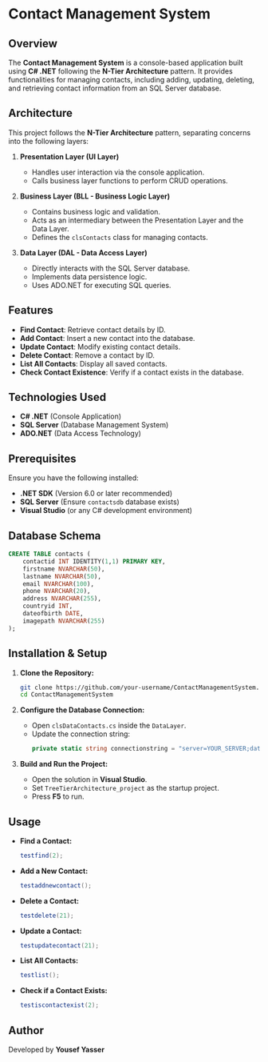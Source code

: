 # Contact Management System

## Overview
The **Contact Management System** is a console-based application built using **C# .NET** following the **N-Tier Architecture** pattern. It provides functionalities for managing contacts, including adding, updating, deleting, and retrieving contact information from an SQL Server database.

## Architecture
This project follows the **N-Tier Architecture** pattern, separating concerns into the following layers:

1. **Presentation Layer (UI Layer)**
   - Handles user interaction via the console application.
   - Calls business layer functions to perform CRUD operations.
   
2. **Business Layer (BLL - Business Logic Layer)**
   - Contains business logic and validation.
   - Acts as an intermediary between the Presentation Layer and the Data Layer.
   - Defines the `clsContacts` class for managing contacts.

3. **Data Layer (DAL - Data Access Layer)**
   - Directly interacts with the SQL Server database.
   - Implements data persistence logic.
   - Uses ADO.NET for executing SQL queries.

## Features
- **Find Contact**: Retrieve contact details by ID.
- **Add Contact**: Insert a new contact into the database.
- **Update Contact**: Modify existing contact details.
- **Delete Contact**: Remove a contact by ID.
- **List All Contacts**: Display all saved contacts.
- **Check Contact Existence**: Verify if a contact exists in the database.

## Technologies Used
- **C# .NET** (Console Application)
- **SQL Server** (Database Management System)
- **ADO.NET** (Data Access Technology)

## Prerequisites
Ensure you have the following installed:
- **.NET SDK** (Version 6.0 or later recommended)
- **SQL Server** (Ensure `contactsdb` database exists)
- **Visual Studio** (or any C# development environment)

## Database Schema
```sql
CREATE TABLE contacts (
    contactid INT IDENTITY(1,1) PRIMARY KEY,
    firstname NVARCHAR(50),
    lastname NVARCHAR(50),
    email NVARCHAR(100),
    phone NVARCHAR(20),
    address NVARCHAR(255),
    countryid INT,
    dateofbirth DATE,
    imagepath NVARCHAR(255)
);
```

## Installation & Setup
1. **Clone the Repository:**
   ```sh
   git clone https://github.com/your-username/ContactManagementSystem.git
   cd ContactManagementSystem
   ```

2. **Configure the Database Connection:**
   - Open `clsDataContacts.cs` inside the `DataLayer`.
   - Update the connection string:
     ```csharp
     private static string connectionstring = "server=YOUR_SERVER;database=contactsdb;user id=YOUR_USER;password=YOUR_PASSWORD;";
     ```

3. **Build and Run the Project:**
   - Open the solution in **Visual Studio**.
   - Set `TreeTierArchitecture_project` as the startup project.
   - Press **F5** to run.

## Usage
- **Find a Contact:**
  ```csharp
  testfind(2);
  ```
- **Add a New Contact:**
  ```csharp
  testaddnewcontact();
  ```
- **Delete a Contact:**
  ```csharp
  testdelete(21);
  ```
- **Update a Contact:**
  ```csharp
  testupdatecontact(21);
  ```
- **List All Contacts:**
  ```csharp
  testlist();
  ```
- **Check if a Contact Exists:**
  ```csharp
  testiscontactexist(2);
  ```



## Author
Developed by **Yousef Yasser**

